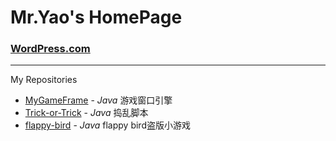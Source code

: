 # Mr.Yao's HomePage

### [WordPress.com](http://mryaoxx.wordpress.com)

---

My Repositories
+ [MyGameFrame](https://github.com/MrYaoxx/MyGameFrame) - _Java_ 游戏窗口引擎
+ [Trick-or-Trick](https://github.com/MrYaoxx/Trick-or-Trick) - _Java_ 捣乱脚本
+ [flappy-bird](https://github.com/MrYaoxx/flappy-bird) - _Java_ flappy bird盗版小游戏
